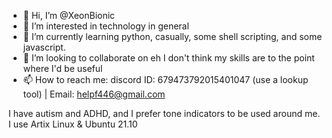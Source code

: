 - 👋 Hi, I’m @XeonBionic
- 👀 I’m interested in technology in general
- 🌱 I’m currently learning python, casually, some shell scripting, and some javascript.
- 💞️ I’m looking to collaborate on eh I don't think my skills are to the point where I'd be useful
- 📫 How to reach me:  discord ID: 679473792015401047 (use a lookup tool) | Email: helpf446@gmail.com

I have autism and ADHD, and I prefer tone indicators to be used around me.
I use Artix Linux & Ubuntu 21.10




<!---
XeonBionic/XeonBionic is a ✨ special ✨ repository because its `README.md` (this file) appears on your GitHub profile.
You can click the Preview link to take a look at your changes.
--->
